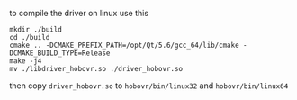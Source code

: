 to compile the driver on linux use this
```
mkdir ./build
cd ./build
cmake .. -DCMAKE_PREFIX_PATH=/opt/Qt/5.6/gcc_64/lib/cmake -DCMAKE_BUILD_TYPE=Release
make -j4
mv ./libdriver_hobovr.so ./driver_hobovr.so
```

then copy `driver_hobovr.so` to `hobovr/bin/linux32` and `hobovr/bin/linux64`